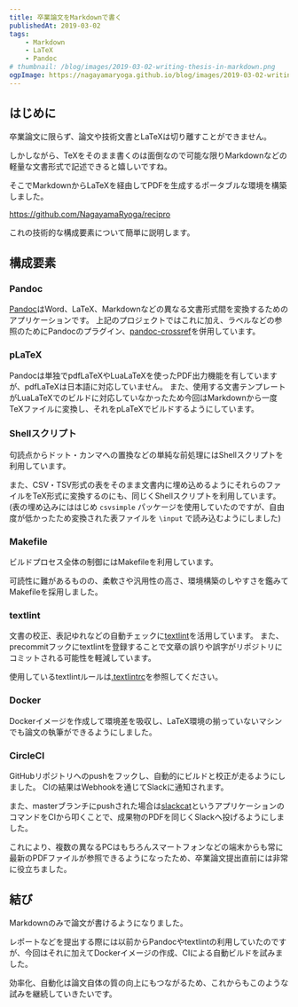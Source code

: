 ```yaml
---
title: 卒業論文をMarkdownで書く
publishedAt: 2019-03-02
tags:
    - Markdown
    - LaTeX
    - Pandoc
# thumbnail: /blog/images/2019-03-02-writing-thesis-in-markdown.png
ogpImage: https://nagayamaryoga.github.io/blog/images/2019-03-02-writing-thesis-in-markdown.png
---
```


## はじめに

卒業論文に限らず、論文や技術文書とLaTeXは切り離すことができません。

しかしながら、TeXをそのまま書くのは面倒なので可能な限りMarkdownなどの軽量な文書形式で記述できると嬉しいですね。

そこでMarkdownからLaTeXを経由してPDFを生成するポータブルな環境を構築しました。

https://github.com/NagayamaRyoga/recipro

これの技術的な構成要素について簡単に説明します。

## 構成要素

### Pandoc

[Pandoc](https://pandoc.org/)はWord、LaTeX、Markdownなどの異なる文書形式間を変換するためのアプリケーションです。
上記のプロジェクトではこれに加え、ラベルなどの参照のためにPandocのプラグイン、[pandoc-crossref](http://lierdakil.github.io/pandoc-crossref/)を併用しています。

### pLaTeX

Pandocは単独でpdfLaTeXやLuaLaTeXを使ったPDF出力機能を有していますが、pdfLaTeXは日本語に対応していません。
また、使用する文書テンプレートがLuaLaTeXでのビルドに対応していなかったため今回はMarkdownから一度TeXファイルに変換し、それをpLaTeXでビルドするようにしています。

### Shellスクリプト

句読点からドット・カンマへの置換などの単純な前処理にはShellスクリプトを利用しています。

また、CSV・TSV形式の表をそのまま文書内に埋め込めるようにそれらのファイルをTeX形式に変換するのにも、同じくShellスクリプトを利用しています。
(表の埋め込みにははじめ `csvsimple` パッケージを使用していたのですが、自由度が低かったため変換された表ファイルを `\input` で読み込むようにしました)

### Makefile

ビルドプロセス全体の制御にはMakefileを利用しています。

可読性に難があるものの、柔軟さや汎用性の高さ、環境構築のしやすさを鑑みてMakefileを採用しました。

### textlint

文書の校正、表記ゆれなどの自動チェックに[textlint](https://github.com/textlint/textlint)を活用しています。
また、precommitフックにtextlintを登録することで文章の誤りや誤字がリポジトリにコミットされる可能性を軽減しています。

使用しているtextlintルールは[.textlintrc](https://github.com/NagayamaRyoga/recipro/blob/master/.textlintrc)を参照してください。

### Docker

Dockerイメージを作成して環境差を吸収し、LaTeX環境の揃っていないマシンでも論文の執筆ができるようにしました。

### CircleCI

GitHubリポジトリへのpushをフックし、自動的にビルドと校正が走るようにしました。
CIの結果はWebhookを通じてSlackに通知されます。

また、masterブランチにpushされた場合は[slackcat](http://slackcat.chat/)というアプリケーションのコマンドをCIから叩くことで、成果物のPDFを同じくSlackへ投げるようにしました。

これにより、複数の異なるPCはもちろんスマートフォンなどの端末からも常に最新のPDFファイルが参照できるようになったため、卒業論文提出直前には非常に役立ちました。

## 結び

Markdownのみで論文が書けるようになりました。

レポートなどを提出する際には以前からPandocやtextlintの利用していたのですが、今回はそれに加えてDockerイメージの作成、CIによる自動ビルドを試みました。

効率化、自動化は論文自体の質の向上にもつながるため、これからもこのような試みを継続していきたいです。
